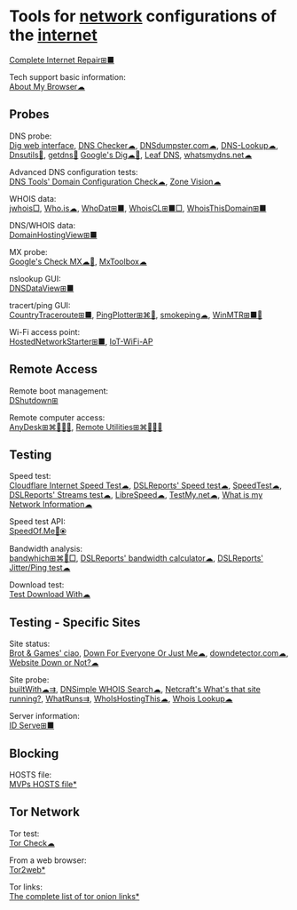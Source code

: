 
# Tools for [network](https://trendless.tech/networks/) configurations of the [internet](https://trendless.tech/web-dev/)

[Complete Internet Repair⊞■](https://www.rizonesoft.com/downloads/complete-internet-repair/)

Tech support basic information:  
[About My Browser☁](https://aboutmybrowser.com/)

## Probes

DNS probe:  
[Dig web interface](https://www.digwebinterface.com/),
[DNS Checker☁](https://dnschecker.org/),
[DNSdumpster.com☁](https://dnsdumpster.com/),
[DNS-Lookup☁](https://dns-lookup.com/),
[Dnsutils🐧](https://pkgs.org/download/dnsutils),
[getdns🔌](https://getdnsapi.net/)
[Google's Dig☁🧛](https://toolbox.googleapps.com/apps/dig/),
[Leaf DNS](http://leafdns.com/),
[whatsmydns.net☁](https://www.whatsmydns.net/)

Advanced DNS configuration tests:  
[DNS Tools' Domain Configuration Check☁](http://webdnstools.com/dnstools/domain_check),
[Zone Vision☁](https://zone.vision/)

WHOIS data:  
[jwhois□](https://github.com/jonasob/jwhois),
[Who.is☁](https://who.is/),
[WhoDat⊞■](https://portableapps.com/apps/utilities/whodat-portable),
[WhoisCL⊞■□](https://www.nirsoft.net/utils/whoiscl.html),
[WhoisThisDomain⊞■](https://www.nirsoft.net/utils/whois_this_domain.html)

DNS/WHOIS data:  
[DomainHostingView⊞■](https://www.nirsoft.net/utils/domain_hosting_view.html)

MX probe:  
[Google's Check MX☁🧛](https://toolbox.googleapps.com/apps/checkmx/),
[MxToolbox☁](https://mxtoolbox.com/)

nslookup GUI:  
[DNSDataView⊞■](https://www.nirsoft.net/utils/dns_records_viewer.html)

tracert/ping GUI:  
[CountryTraceroute⊞■](https://www.nirsoft.net/utils/country_traceroute.html),
[PingPlotter⊞⌘🍎](https://www.pingplotter.com/),
[smokeping☁](https://www.dslreports.com/smokeping),
[WinMTR⊞■🐧](https://www.bitwizard.nl/mtr/)

Wi-Fi access point:  
[HostedNetworkStarter⊞■](https://www.nirsoft.net/utils/wifi_hotspot_starter.html),
[IoT-WiFi-AP](https://github.com/sdcampbell/IoT-WiFi-AP)

## Remote Access

Remote boot management:  
[DShutdown⊞](http://dimio.altervista.org/eng/#DShutdown)

Remote computer access:  
[AnyDesk⊞⌘🐧🍎🤖](https://anydesk.com/),
[Remote Utilities⊞⌘🐧🍎🤖](https://www.remoteutilities.com/)

## Testing

Speed test:  
[Cloudflare Internet Speed Test☁](https://speed.cloudflare.com/),
[DSLReports' Speed test☁](https://www.dslreports.com/speedtest),
[SpeedTest☁](https://www.speedtest.net/),
[DSLReports' Streams test☁](http://www.dslreports.com/tools/streamtest),
[LibreSpeed☁](https://librespeed.org/),
[TestMy.net☁](https://testmy.net/),
[What is my Network Information☁](https://webbrowsertools.com/network-information/)

Speed test API:  
[SpeedOf.Me🔌⦿](https://speedof.me/api.html)

Bandwidth analysis:  
[bandwhich⊞⌘🐧□](https://github.com/imsnif/bandwhich),
[DSLReports' bandwidth calculator☁](http://www.dslreports.com/calculator),
[DSLReports' Jitter/Ping test☁](https://www.dslreports.com/tools/pingtest)

Download test:  
[Test Download With☁](https://webbrowsertools.com/test-download-with/)

## Testing - Specific Sites

Site status:  
[Brot & Games' ciao](https://brotandgames.com/ciao/),
[Down For Everyone Or Just Me☁](https://downforeveryoneorjustme.com/),
[downdetector.com☁](https://downdetector.com/),
[Website Down or Not?☁](https://www.websiteplanet.com/webtools/down-or-not/)

Site probe:  
[builtWith☁⇉](https://builtwith.com/),
[DNSimple WHOIS Search☁](https://dnsimple.com/whois),
[Netcraft's What's that site running?](https://sitereport.netcraft.com/),
[WhatRuns⇉](https://www.whatruns.com/),
[WhoIsHostingThis☁](https://www.whoishostingthis.com/),
[Whois Lookup☁](https://whois.domaintools.com/)

Server information:  
[ID Serve⊞■](https://www.grc.com/id/idserve.htm)

## Blocking

HOSTS file:  
[MVPs HOSTS file*](https://winhelp2002.mvps.org/hosts.htm)

## Tor Network

Tor test:  
[Tor Check☁](https://check.torproject.org/)

From a web browser:  
[Tor2web*](https://www.tor2web.org/)

Tor links:  
[The complete list of tor onion links*](https://hiddenwikitor.net/)
